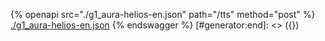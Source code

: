 [#generator:start]: <> ({ "template": "openapi" })
{% openapi src="./g1_aura-helios-en.json" path="/tts" method="post" %}
[./g1_aura-helios-en.json](./g1_aura-helios-en.json)
{% endswagger %}
[#generator:end]: <> ({})